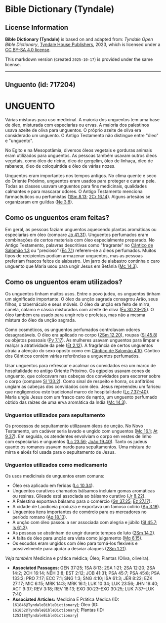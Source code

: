 # Bible Dictionary (Tyndale)

## License Information

**Bible Dictionary (Tyndale)** is based on and adapted from: _Tyndale Open Bible Dictionary_, [Tyndale House Publishers](https://tyndaleopenresources.com/), 2023, which is licensed under a [CC BY-SA 4.0 license](https://creativecommons.org/licenses/by-sa/4.0/legalcode.en).

This markdown version (created `2025-10-17`) is provided under the same license.



--------------------------------

## Unguento (id: 717204)

UNGUENTO
========

Várias misturas para uso medicinal. A maioria dos unguentos tem uma base de óleo, misturada com especiarias ou ervas. A maioria dos palestinos usava azeite de oliva para unguentos. O próprio azeite de oliva era considerado um unguento. O Antigo Testamento não distingue entre "óleo" e "unguento".

No Egito e na Mesopotâmia, diversos óleos vegetais e gorduras animais eram utilizados para unguentos. As pessoas também usavam outros óleos vegetais, como óleo de rícino, óleo de gergelim, óleo de linhaça, óleo de rabanete, óleo de coloquíntida e óleo de várias nozes.

Unguentos eram importantes nos tempos antigos. No clima quente e seco do Oriente Próximo, unguentos eram usados para proteger e curar a pele. Todas as classes usavam unguentos para fins medicinais, qualidades calmantes e para mascarar odores. O Antigo Testamento menciona farmacêuticos ou perfumistas ([1Sm 8\.13](https://ref.ly/1Sam8:13); [2Cr 16\.14](https://ref.ly/2Chr16:14)). Alguns artesãos se organizaram em guildas ([Ne 3\.8](https://ref.ly/Neh3:8)).

Como os unguentos eram feitas?
------------------------------

Em geral, as pessoas faziam unguentos aquecendo plantas aromáticas ou especiarias em óleo (compare [Jó 41\.31](https://ref.ly/Job41:31)). Unguentos perfumados eram combinações de certos materiais com óleo especialmente preparado. No Antigo Testamento, palavras descritivas como "fragrante" no [Cântico de Salomão 1\.3](https://ref.ly/Song1:3) ou "precioso" ([Ec 7\.1](https://ref.ly/Eccl7:1)) referem\-se a óleos perfumados. Muitos tipos de recipientes podiam armazenar unguentos, mas as pessoas preferiam frascos feitos de alabastro. Um jarro de alabastro continha o caro unguento que Maria usou para ungir Jesus em Betânia ([Mc 14\.3](https://ref.ly/Mark14:3)).

Como os unguentos eram utilizados?
----------------------------------

Os unguentos tinham muitos usos. Entre o povo judeu, os unguentos tinham um significado importante. O óleo da unção sagrada consagrou Arão, seus filhos, o tabernáculo e seus móveis. O óleo da unção era feito de mirra, canela, cálamo e cássia misturados com azeite de oliva ([Êx 30\.23–25](https://ref.ly/Exod30:23-Exod30:25)). O óleo também era usado para ungir reis e profetas, mas não a mesma mistura do óleo da unção sagrada.

Como cosméticos, os unguentos perfumados controlavam odores desagradáveis. O óleo era aplicado no corpo ([2Sm 12\.20](https://ref.ly/2Sam12:20)), roupas ([Sl 45\.8](https://ref.ly/Ps45:8)) ou objetos pessoais ([Pv 7\.17](https://ref.ly/Prov7:17)). As mulheres usavam unguentos para limpar e realçar a atratividade da pele ([Et 2\.12](https://ref.ly/Esth2:12)). A fragrância de certos unguentos atraía a atenção do sexo oposto como em [Cântico de Salomão 4\.10](https://ref.ly/Song4:10). Cântico dos Cânticos contém várias referências a unguentos perfumados.

Usar unguentos para refrescar e acalmar os convidados era um marco de hospitalidade no antigo Oriente Próximo. Os egípcios usavam cones de unguento, que colocavam nas cabeças dos convidados para escorrer sobre o corpo (compare [Sl 133\.2](https://ref.ly/Ps133:2)). Como sinal de respeito e honra, os anfitriões ungiam as cabeças dos convidados com óleo. Jesus repreendeu um fariseu que negligenciou este tradicional marco de hospitalidade ([Lc 7\.37–40](https://ref.ly/Luke7:37-Luke7:40)). Maria ungiu Jesus com um frasco caro de nardo, um unguento perfumado obtido das raízes de uma erva aromática da Índia ([Mc 14\.3](https://ref.ly/Mark14:3)).

### Unguentos utilizados para sepultamento

Os processos de sepultamento utilizavam óleos de unção. No Novo Testamento, um cadáver seria lavado e ungido com unguentos ([Mc 16\.1](https://ref.ly/Mark16:1); [At 9\.37](https://ref.ly/Acts9:37)). Em seguida, os atendentes envolviam o corpo em vestes de linho com especiarias e unguentos ([Lc 23\.56](https://ref.ly/Luke23:56); [João 19\.40](https://ref.ly/John19:40)). Tanto os judeus quanto os romanos usavam nardo para sepultamentos. Uma mistura de mirra e aloés foi usada para o sepultamento de Jesus.

### Unguentos utilizados como medicamento

Os usos medicinais de unguentos eram comuns:

* Óleo era aplicado em feridas ([Lc 10\.34](https://ref.ly/Luke10:34)).
* Unguentos curativos chamados bálsamos incluíam gomas aromáticas ou resinas. Gileade está associada ao bálsamo curativo ([Jr 8\.22](https://ref.ly/Jer8:22)).
* A Palestina exportava bálsamo para o comércio ([Gn 37\.25](https://ref.ly/Gen37:25); [Ez 27\.17](https://ref.ly/Ezek27:17)).
* A cidade de Laodiceia produzia e exportava um famoso colírio ([Ap 3\.18](https://ref.ly/Rev3:18)).
* Unguentos itens importantes de comércio para os mercadores no período romano ([Ap 18\.13](https://ref.ly/Rev18:13)).
* A unção com óleo passou a ser associada com alegria e júbilo ([Sl 45\.7](https://ref.ly/Ps45:7); [Is 61\.3](https://ref.ly/Isa61:3)).
* As pessoas se abstinham de ungir durante tempos de luto ([2Sm 14\.2](https://ref.ly/2Sam14:2)).
* A falta de óleo para unção era vista como julgamento ([Mq 6\.15](https://ref.ly/Mic6:15)).
* Os escudos eram ungidos com óleo para torná\-los flexíveis e possivelmente para ajudar a desviar ataques ([2Sm 1\.21](https://ref.ly/2Sam1:21)).

*Veja também* Medicina e prática médica; Óleo; Plantas (Oliva, oliveira).

* **Associated Passages:** GEN 37:25; 1SA 8:13; 2SA 1:21; 2SA 12:20; 2SA 14:2; 2CH 16:14; NEH 3:8; EST 2:12; JOB 41:31; PSA 45:7; PSA 45:8; PSA 133:2; PRO 7:17; ECC 7:1; SNG 1:3; SNG 4:10; ISA 61:3; JER 8:22; EZK 27:17; MIC 6:15; MRK 14:3; MRK 16:1; LUK 10:34; LUK 23:56; JHN 19:40; ACT 9:37; REV 3:18; REV 18:13; EXO 30:23–EXO 30:25; LUK 7:37–LUK 7:40
* **Associated Articles:** Medicina E Prática Médica (ID: `161846@TyndaleBibleDictionary`); Óleo (ID: `161852@TyndaleBibleDictionary`); Plantas (ID: `125318@TyndaleBibleDictionary`)

